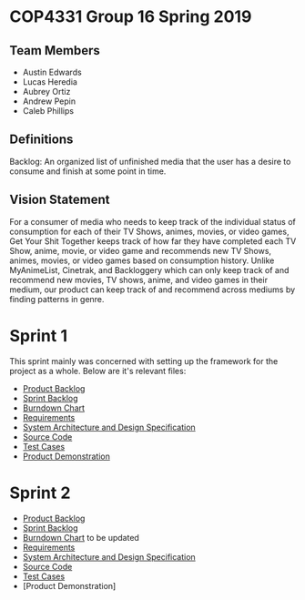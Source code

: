 # COP4331 Group 16 Spring 2019

## Team Members

- Austin Edwards
- Lucas Heredia
- Aubrey Ortiz
- Andrew Pepin
- Caleb Phillips

## Definitions

Backlog: An organized list of unfinished media that the user has a desire to consume and finish at some point in time.

## Vision Statement

For a consumer of media who needs to keep track of the individual status of consumption for each of their TV Shows, animes, movies, or video games, Get Your Shit Together keeps track of how far they have completed each TV Show, anime, movie, or video game and recommends new TV Shows, animes, movies, or video games based on consumption history. Unlike MyAnimeList, Cinetrak, and Backloggery which can only keep track of and recommend new movies, TV shows, anime, and video games in their medium, our product can keep track of and recommend across mediums by finding patterns in genre.

# Sprint 1
This sprint mainly was concerned with setting up the framework for the project as a whole. Below are it's relevant files:

-  [Product Backlog](https://github.com/ortiza0556/COP4331-Group-16/blob/master/BackLog.md)
-  [Sprint Backlog](https://github.com/ortiza0556/COP4331-Group-16/blob/master/Sprint1/BackLog.md)
-  [Burndown Chart](https://github.com/ortiza0556/COP4331-Group-16/blob/master/Sprint1/BurndownChart.png)
-  [Requirements](https://github.com/ortiza0556/COP4331-Group-16/blob/master/Requirements.md)
-  [System Architecture and Design Specification](https://github.com/ortiza0556/COP4331-Group-16/blob/master/SystemArchitecture.md)
-  [Source Code](https://github.com/ortiza0556/COP4331-Group-16/tree/master/Sprint1/src)
-  [Test Cases](https://github.com/ortiza0556/COP4331-Group-16/tree/master/Sprint1/TestCases)
-  [Product Demonstration](https://youtu.be/wXjwVzIEsGM)

# Sprint 2

-  [Product Backlog](https://github.com/ortiza0556/COP4331-Group-16/blob/master/BackLog.md)
-  [Sprint Backlog](https://github.com/ortiza0556/COP4331-Group-16/blob/master/Sprint2/BackLog.md)
-  [Burndown Chart](https://github.com/ortiza0556/COP4331-Group-16/blob/master/Sprint2/BurndownChart.png) to be updated
-  [Requirements](https://github.com/ortiza0556/COP4331-Group-16/blob/master/Requirements.md)
-  [System Architecture and Design Specification](https://github.com/ortiza0556/COP4331-Group-16/blob/master/SystemArchitecture.md)
-  [Source Code](https://github.com/ortiza0556/COP4331-Group-16/tree/master/Sprint2/src)
-  [Test Cases](https://github.com/ortiza0556/COP4331-Group-16/tree/master/Sprint2/TestCases)
-  [Product Demonstration]
